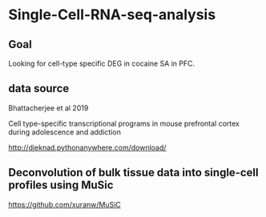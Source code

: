# Single-Cell-RNA-seq-analysis

## Goal
Looking for cell-type specific DEG in cocaine SA in PFC.
## data source
Bhattacherjee et al 2019

Cell type-specific transcriptional programs in mouse prefrontal cortex during adolescence and addiction

http://djeknad.pythonanywhere.com/download/
## Deconvolution of bulk tissue data into single-cell profiles using MuSic
https://github.com/xuranw/MuSiC
